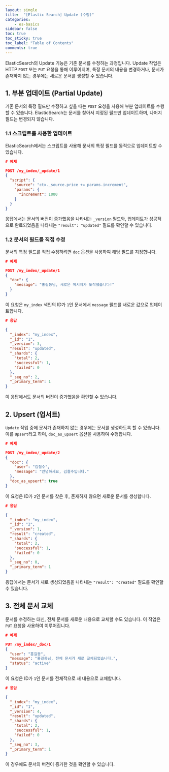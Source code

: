 ```yaml
---
layout: single
title:  "[Elastic Search] Update (수정)"
categories: 
    - es-basics
sidebar: false
toc: true
toc_sticky: true
toc_label: "Table of Contents"
comments: true
---
```



ElasticSearch의 Update 기능은 기존 문서를 수정하는 과정입니다. Update 작업은 HTTP `POST` 또는 `PUT` 요청을 통해 이루어지며, 특정 문서의 내용을 변경하거나, 문서가 존재하지 않는 경우에는 새로운 문서를 생성할 수 있습니다.



## 1. 부분 업데이트 (Partial Update)

기존 문서의 특정 필드만 수정하고 싶을 때는 `POST` 요청을 사용해 부분 업데이트를 수행할 수 있습니다. ElasticSearch는 문서를 찾아서 지정된 필드만 업데이트하며, 나머지 필드는 변경되지 않습니다.


### 1.1 스크립트를 사용한 업데이트

ElasticSearch에서는 스크립트를 사용해 문서의 특정 필드를 동적으로 업데이트할 수 있습니다.

```json
# 예제

POST /my_index/_update/1
{
  "script": {
    "source": "ctx._source.price += params.increment",
    "params": {
      "increment": 1000
    }
  }
}
```

응답에서는 문서의 버전이 증가했음을 나타내는 `_version` 필드와, 업데이트가 성공적으로 완료되었음을 나타내는 `"result": "updated"` 필드를 확인할 수 있습니다.


### 1.2 문서의 필드를 직접 수정
문서의 특정 필드를 직접 수정하려면 `doc` 옵션을 사용하여 해당 필드를 지정합니다.

```json
# 예제

POST /my_index/_update/1
{
  "doc": {
    "message": "홍길동님, 새로운 메시지가 도착했습니다!"
  }
}
```

이 요청은 `my_index` 색인의 ID가 `1`인 문서에서 `message` 필드를 새로운 값으로 업데이트합니다.

```json
# 응답

{
  "_index": "my_index",
  "_id": "1",
  "_version": 3,
  "result": "updated",
  "_shards": {
    "total": 2,
    "successful": 1,
    "failed": 0
  },
  "_seq_no": 2,
  "_primary_term": 1
}
```

이 응답에서도 문서의 버전이 증가했음을 확인할 수 있습니다.



## 2. Upsert (업서트)
`Update` 작업 중에 문서가 존재하지 않는 경우에는 문서를 생성하도록 할 수 있습니다. 이를 `Upsert`라고 하며, `doc_as_upsert` 옵션을 사용하여 수행합니다.

```json
# 예제

POST /my_index/_update/2
{
  "doc": {
    "user": "김철수",
    "message": "안녕하세요, 김철수입니다."
  },
  "doc_as_upsert": true
}
```

이 요청은 ID가 `2`인 문서를 찾은 후, 존재하지 않으면 새로운 문서를 생성합니다.

```json
# 응답

{
  "_index": "my_index",
  "_id": "2",
  "_version": 1,
  "result": "created",
  "_shards": {
    "total": 2,
    "successful": 1,
    "failed": 0
  },
  "_seq_no": 0,
  "_primary_term": 1
}
```

응답에서는 문서가 새로 생성되었음을 나타내는 `"result": "created"` 필드를 확인할 수 있습니다.



## 3. 전체 문서 교체
문서를 수정하는 대신, 전체 문서를 새로운 내용으로 교체할 수도 있습니다. 이 작업은 `PUT` 요청을 사용하여 이루어집니다.

```json
# 예제

PUT /my_index/_doc/1
{
  "user": "홍길동",
  "message": "홍길동님, 전체 문서가 새로 교체되었습니다.",
  "status": "active"
}
```

이 요청은 ID가 `1`인 문서를 전체적으로 새 내용으로 교체합니다.

```json
# 응답

{
  "_index": "my_index",
  "_id": "1",
  "_version": 4,
  "result": "updated",
  "_shards": {
    "total": 2,
    "successful": 1,
    "failed": 0
  },
  "_seq_no": 3,
  "_primary_term": 1
}
```

이 경우에도 문서의 버전이 증가한 것을 확인할 수 있습니다.